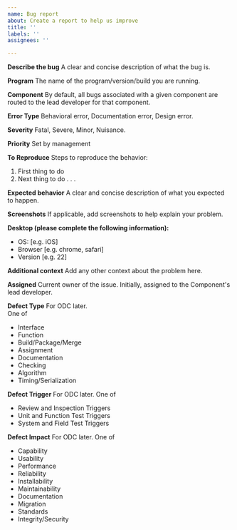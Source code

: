 ```yaml
---
name: Bug report
about: Create a report to help us improve
title: ''
labels: ''
assignees: ''

---
```


**Describe the bug**
A clear and concise description of what the bug is.

**Program**
The name of the program/version/build you are running.

**Component**
By default, all bugs associated with a given component are routed to the lead developer for that component.

**Error Type**
Behavioral error, Documentation error, Design error. 

**Severity**
Fatal, Severe, Minor, Nuisance.

**Priority**
Set by management

**To Reproduce**
Steps to reproduce the behavior:
1. First thing to do
1. Next thing to do
.
.
. 

**Expected behavior**
A clear and concise description of what you expected to happen.

**Screenshots**
If applicable, add screenshots to help explain your problem.

**Desktop (please complete the following information):**
 - OS: [e.g. iOS]
 - Browser [e.g. chrome, safari]
 - Version [e.g. 22]

**Additional context**
Add any other context about the problem here.

**Assigned**
Current owner of the issue.  Initially, assigned to the Component's lead developer.

**Defect Type**
For ODC later.  
One of
* Interface
* Function
* Build/Package/Merge
* Assignment
* Documentation
* Checking
* Algorithm
* Timing/Serialization

**Defect Trigger**
For ODC later.
One of
* Review and Inspection Triggers
* Unit and Function Test Triggers
* System and Field Test Triggers

**Defect Impact**
For ODC later.
One of
* Capability
* Usability
* Performance
* Reliability
* Installability
* Maintainability
* Documentation
* Migration
* Standards
* Integrity/Security
